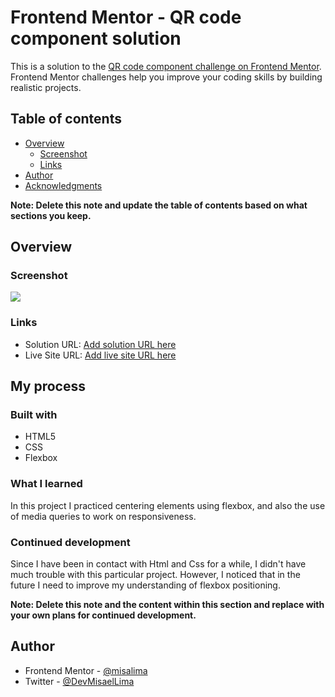 # Frontend Mentor - QR code component solution

This is a solution to the [QR code component challenge on Frontend Mentor](https://www.frontendmentor.io/challenges/qr-code-component-iux_sIO_H). Frontend Mentor challenges help you improve your coding skills by building realistic projects. 

## Table of contents

- [Overview](#overview)
  - [Screenshot](#screenshot)
  - [Links](#links)
- [Author](#author)
- [Acknowledgments](#acknowledgments)

**Note: Delete this note and update the table of contents based on what sections you keep.**

## Overview

### Screenshot

![](/design/screenshot.jpg)

### Links

- Solution URL: [Add solution URL here](https://your-solution-url.com)
- Live Site URL: [Add live site URL here](https://your-live-site-url.com)

## My process

### Built with

- HTML5
- CSS
- Flexbox

### What I learned

In this project I practiced centering elements using flexbox, and also the use of media queries to work on responsiveness.

### Continued development

Since I have been in contact with Html and Css for a while, I didn't have much trouble with this particular project. However, I noticed that in the future I need to improve my understanding of flexbox positioning.

**Note: Delete this note and the content within this section and replace with your own plans for continued development.**

## Author

- Frontend Mentor - [@misalima](https://www.frontendmentor.io/profile/misalima)
- Twitter - [@DevMisaelLima](https://www.twitter.com/DevMisaelLima)

